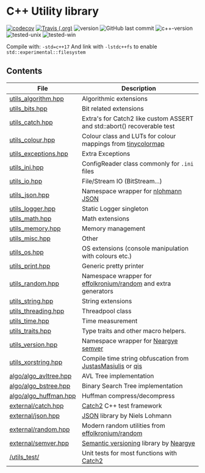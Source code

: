 # C++ Utility library

[![codecov](https://codecov.io/gh/Wosser1sProductions/utils/branch/master/graph/badge.svg)](https://codecov.io/gh/Wosser1sProductions/utils)
[![Travis (.org)](https://img.shields.io/travis/wosser1sproductions/utils.svg)](https://travis-ci.org/Wosser1sProductions/utils)
![version](https://img.shields.io/badge/version-0.33.0--beta-brightgreen.svg)
![GitHub last commit](https://img.shields.io/github/last-commit/Wosser1sProductions/utils.svg)
![c++-version](https://img.shields.io/badge/c%2B%2B-%3E%3D%20c%2B%2B17-brightgreen.svg)
![tested-unix](https://img.shields.io/badge/tested%20with-g%2B%2B--9.1-orange.svg)
![tested-win](https://img.shields.io/badge/tested%20with-MinGW--7.3-orange.svg)

Compile with: `-std=c++17`
And link with `-lstdc++fs` to enable `std::experimental::filesystem`

## Contents

| File                                                     | Description                                                  |
| -------------------------------------------------------- | ------------------------------------------------------------ |
| [utils_algorithm.hpp](utils_lib/utils_algorithm.hpp)     | Algorithmic extensions                                       |
| [utils_bits.hpp](utils_lib/utils_bits.hpp)               | Bit related extensions                                       |
| [utils_catch.hpp](utils_lib/utils_catch.hpp)             | Extra's for Catch2 like custom ASSERT and std::abort() recoverable test |
| [utils_colour.hpp](utils_lib/utils_colour.hpp)           | Colour class and LUTs for colour mappings from [tinycolormap](https://github.com/yuki-koyama/tinycolormap) |
| [utils_exceptions.hpp](utils_lib/utils_exceptions.hpp)   | Extra Exceptions                                             |
| [utils_ini.hpp](utils_lib/utils_ini.hpp)                 | ConfigReader class commonly for `.ini` files                 |
| [utils_io.hpp](utils_lib/utils_io.hpp)                   | File/Stream IO (BitStream...)                                |
| [utils_json.hpp](utils_lib/utils_json.hpp)               | Namespace wrapper for [nlohmann JSON](https://github.com/nlohmann/json) |
| [utils_logger.hpp](utils_lib/utils_logger.hpp)           | Static Logger singleton                                      |
| [utils_math.hpp](utils_lib/utils_math.hpp)               | Math extensions                                              |
| [utils_memory.hpp](utils_lib/utils_memory.hpp)           | Memory management                                            |
| [utils_misc.hpp](utils_lib/utils_misc.hpp)               | Other                                                        |
| [utils_os.hpp](utils_lib/utils_os.hpp)                   | OS extensions (console manipulation with colours etc.)       |
| [utils_print.hpp](utils_lib/utils_print.hpp)             | Generic pretty printer                                       |
| [utils_random.hpp](utils_lib/utils_random.hpp)           | Namespace wrapper for [effolkronium/random](https://github.com/effolkronium/random) and extra generators |
| [utils_string.hpp](utils_lib/utils_string.hpp)           | String extensions                                            |
| [utils_threading.hpp](utils_lib/utils_threading.hpp)     | Threadpool class                                             |
| [utils_time.hpp](utils_lib/utils_time.hpp)               | Time measurement                                             |
| [utils_traits.hpp](utils_lib/utils_traits.hpp)           | Type traits and other macro helpers.                         |
| [utils_version.hpp](utils_lib/utils_version.hpp)         | Namespace wrapper for [Neargye semver](https://github.com/Neargye/semver) |
| [utils_xorstring.hpp](utils_xorstring.hpp)               | Compile time string obfuscation from [JustasMasiulis](https://github.com/JustasMasiulis/xorstr) or [qis](https://github.com/qis/xorstr) |
| [algo/algo_avltree.hpp](utils_lib/algo/algo_avltree.hpp) | AVL Tree implementation                                      |
| [algo/algo_bstree.hpp](utils_lib/algo/algo_bstree.hpp)   | Binary Search Tree implementation                            |
| [algo/algo_huffman.hpp](utils_lib/algo/algo_huffman.hpp) | Huffman compress/decompress                                  |
| [external/catch.hpp](utils_lib/external/catch.hpp)       | [Catch2](https://github.com/catchorg/Catch2) C++ test framework |
| [external/json.hpp](utils_lib/external/json.hpp)         | [JSON](https://github.com/nlohmann/json) library by Niels Lohmann |
| [external/random.hpp](utils_lib/external/random.hpp)     | Modern random utilities from [effolkronium/random](https://github.com/effolkronium/random) |
| [external/semver.hpp](utils_lib/external/semver.hpp)     | [Semantic versioning](https://semver.org/) library by [Neargye](https://github.com/Neargye/semver) |
| [/utils_test/](utils_test/)                              | Unit tests for most functions with [Catch2](https://github.com/catchorg/Catch2) |
